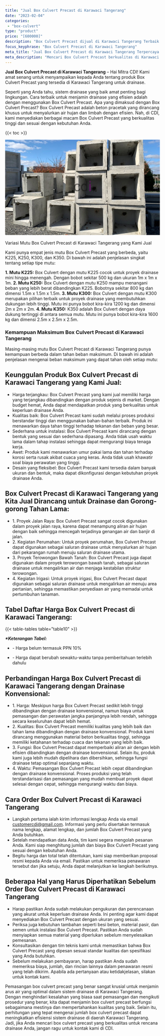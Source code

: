 ```yaml
---
title: "Jual Box Culvert Precast di Karawaci Tangerang"
date: "2023-02-04"
categories:
 - "box-culvert"
type: "product"
price: "[600000]"
description: "Box Culvert Precast dijual di Karawaci Tangerang Terbaik. Box Culvert Precast ini menjadi solusi utama dalam proyek pembangunan sebagai saluran drainase yang prima dan unggul. Segera dapatkan informasi detail."
focus_keyphrase: "Box Culvert Precast di Karawaci Tangerang"
meta_title: "Jual Box Culvert Precast di Karawaci Tangerang Terpercaya - CDI"
meta_description: "Mencari Box Culvert Precast berkualitas di Karawaci Tangerang? Kami adalah solusi tepat dengan solusi terbaik. Dapatkan informasi sekarang."
---
```


**Jual Box Culvert Precast di Karawaci Tangerang** – Hai Mitra CDI! Kami amat senang untuk menyampaikan kepada Anda tentang produk Box Culvert Precast yang tersedia di Karawaci Tangerang untuk drainase.

Seperti yang Anda tahu, sistem drainase yang baik amat penting bagi lingkungan. Cara terbaik untuk menjamin drainase yang efisien adalah dengan menggunakan Box Culvert Precast. Apa yang dimaksud dengan Box Culvert Precast? Box Culvert Precast adalah beton pracetak yang dirancang khusus untuk menyalurkan air hujan dan limbah dengan efisien. Nah, di CDI, kami menyediakan berbagai macam Box Culvert Precast yang berkualitas tinggi dan sesuai dengan kebutuhan Anda.

{{< toc >}}

![Jual Box Culvert Precast di Karawaci Tangerang](/images/box-culvert/box-culvert-26.jpg)

Variasi Mutu Box Culvert Precast di Karawaci Tangerang yang Kami Jual

Kami punya empat jenis mutu Box Culvert Precast yang berbeda, yaitu K225, K250, K300, dan K350. Di bawah ini adalah penjelasan singkat tentang setiap tipe mutu:

**1\. Mutu K225:** Box Culvert dengan mutu K225 cocok untuk proyek drainase mini hingga menengah. Dengan bobot sekitar 500 kg dan ukuran 1m x 1m x 1m.
**2\. Mutu K250:** Box Culvert dengan mutu K250 mampu menangani beban yang lebih berat dibandingkan K225. Bobotnya sekitar 800 kg dan dimensi 1.5m x 1.5m x 1.5m.
**3\. Mutu K300:** Box Culvert dengan mutu K300 merupakan pilihan terbaik untuk proyek drainase yang membutuhkan dukungan lebih tinggi. Mutu ini punya bobot kira-kira 1200 kg dan dimensi 2m x 2m x 2m.
**4\. Mutu K350:** K350 adalah Box Culvert dengan daya dukung tertinggi di antara semua mutu. Mutu ini punya bobot kira-kira 1600 kg dan dimensi 2.5m x 2.5m x 2.5m.

### Kemampuan Maksimum Box Culvert Precast di Karawaci Tangerang

Masing-masing mutu Box Culvert Precast di Karawaci Tangerang punya kemampuan berbeda dalam tahan beban maksimum. Di bawah ini adalah penjelasan mengenai beban maksimum yang dapat tahan oleh setiap mutu: 

## Keunggulan Produk Box Culvert Precast di Karawaci Tangerang yang Kami Jual:

*   Harga terjangkau: Box Culvert Precast yang kami jual memiliki harga yang terjangkau dibandingkan dengan produk sejenis di market. Dengan budget hemat, Anda dapat mendapatkan produk yang berkualitas untuk keperluan drainase Anda.
*   Kualitas baik: Box Culvert Precast kami sudah melalui proses produksi berstandar tinggi dan menggunakan bahan-bahan terbaik. Produk ini menawarkan daya tahan tinggi terhadap tekanan dan beban yang besar.
*   Sederhana untuk instalasi: Box Culvert Precast kami dirancang dengan bentuk yang sesuai dan sederhana dipasang. Anda tidak usah waktu lama dalam tahap instalasi sehingga dapat mengurangi biaya tenaga kerja.
*   Awet: Produk kami menawarkan umur pakai lama dan tahan terhadap korosi serta rusak akibat cuaca yang keras. Anda tidak usah khawatir soal biaya perawatan yang tinggi.
*   Desain yang fleksibel: Box Culvert Precast kami tersedia dalam banyak ukuran dan bentuk, maka dapat dikonfigurasi dengan kebutuhan proyek drainase Anda.

## Box Culvert Precast di Karawaci Tangerang yang Kita Jual Dirancang untuk Drainase dan Gorong-gorong Tahan Lama:

*   1\. Proyek Jalan Raya: Box Culvert Precast sangat cocok digunakan dalam proyek jalan raya, karena dapat menampung aliran air hujan dengan baik sehingga mencegah terjadinya genangan air dan banjir di jalan.
*   2\. Kegiatan Perumahan: Untuk proyek perumahan, Box Culvert Precast dapat digunakan sebagai saluran drainase untuk menyalurkan air hujan dari pekarangan rumah menuju saluran drainase utama.
*   3\. Proyek Terowongan Bawah Tanah: Box Culvert Precast juga dapat digunakan dalam proyek terowongan bawah tanah, sebagai saluran drainase untuk mengalirkan air dan menjaga kestabilan struktur terowongan.
*   4\. Kegiatan Irigasi: Untuk proyek irigasi, Box Culvert Precast dapat digunakan sebagai saluran drainase untuk mengalirkan air menuju area pertanian, sehingga memastikan penyediaan air yang memadai untuk pertumbuhan tanaman.

## Tabel Daftar Harga Box Culvert Precast di Karawaci Tangerang:

{{< table-tables table="table10" >}}

**_\*Keterangan Tabel:_**

*   \- Harga belum termasuk PPN 10%

*   \- Harga dapat berubah sewaktu-waktu tanpa pemberitahuan terlebih dahulu

## Perbandingan Harga Box Culvert Precast di Karawaci Tangerang dengan Drainase Konvensional:

*   1\. Harga: Meskipun harga Box Culvert Precast sedikit lebih tinggi dibandingkan dengan drainase konvensional, namun biaya untuk pemasangan dan perawatan jangka panjangnya lebih rendah, sehingga secara keseluruhan dapat lebih hemat.
*   2\. Kualitas: Box Culvert Precast memiliki kualitas yang lebih baik dan tahan lama dibandingkan dengan drainase konvensional. Produk kami dirancang menggunakan material beton berkualitas tinggi, sehingga memiliki ketahanan terhadap cuaca dan tekanan yang lebih baik.
*   3\. Fungsi: Box Culvert Precast dapat memperbaiki aliran air dengan lebih efisien dibandingkan dengan drainase konvensional. Selain itu, produk kami juga lebih mudah dipelihara dan dibersihkan, sehingga fungsi drainase tetap optimal sepanjang waktu.
*   4\. Waktu: Pemasangan Box Culvert Precast lebih cepat dibandingkan dengan drainase konvensional. Proses produksi yang telah terstandarisasi dan pemasangan yang mudah membuat proyek dapat selesai dengan cepat, sehingga mengurangi waktu dan biaya.

## Cara Order Box Culvert Precast di Karawaci Tangerang

*   Langkah pertama ialah kirim informasi lengkap Anda via email customercdi@gmail.com. Informasi yang perlu disertakan termasuk nama lengkap, alamat lengkap, dan jumlah Box Culvert Precast yang Anda butuhkan.
*   Setelah mendapatkan data Anda, tim kami segera mengolah pesanan Anda. Kami siap menghitung jumlah dan biaya Box Culvert Precast yang sesuai dengan kebutuhan Anda.
*   Begitu harga dan total telah ditentukan, kami siap memberikan proposal resmi kepada Anda via email. Pastikan untuk memeriksa penawaran tersebut dan jika setuju, Anda dapat melanjutkan ke langkah berikutnya.

## Beberapa Hal yang Harus Diperhatikan Sebelum Order Box Culvert Precast di Karawaci Tangerang

*   Harap pastikan Anda sudah melakukan pengukuran dan perencanaan yang akurat untuk keperluan drainase Anda. Ini penting agar kami dapat menyediakan Box Culvert Precast dengan ukuran yang sesuai.
*   Periksa juga kebutuhan tambahan seperti besi beton, material pasir, dan semen untuk instalasi Box Culvert Precast. Pastikan Anda sudah menyiapkan semua material yang diperlukan sebelum menyelesaikan pemesanan.
*   Konsultasikan dengan tim teknis kami untuk memastikan bahwa Box Culvert Precast yang dipesan sesuai standar kualitas dan spesifikasi yang Anda butuhkan.
*   Sebelum melakukan pembayaran, harap pastikan Anda sudah memeriksa biaya, jumlah, dan rincian lainnya dalam penawaran resmi yang telah dikirim. Apabila ada pertanyaan atau ketidakjelasan, silakan untuk kontak kami.

Pemasangan box culvert precast yang benar sangat krusial untuk menjamin arus air yang optimal dalam sistem drainase di Karawaci Tangerang. Dengan menghindari kesalahan yang biasa saat pemasangan dan mengikuti prosedur yang benar, kita dapat menjamin box culvert precast berfungsi sebagaimana mestinya dan mempertahankan kualitas yang baik. Selain itu, perhitungan yang tepat mengenai jumlah box culvert precast dapat meningkatkan efisiensi sistem drainase di daerah Karawaci Tangerang. Jadi, jika Anda mencari box culvert precast yang berkualitas untuk rencana drainase Anda, jangan ragu untuk kontak kami di CDI.